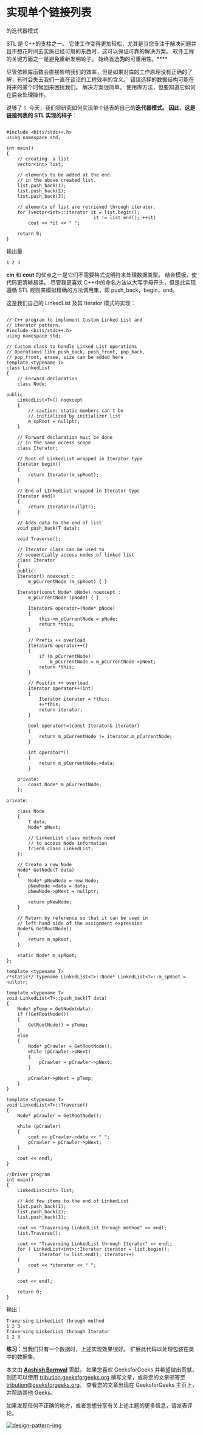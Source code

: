 # 实现单个链接列表

的迭代器模式

STL 是 C++的支柱之一。 它使工作变得更加轻松，尤其是当您专注于解决问题并且不想花时间去实施已经可用的东西时，这可以保证可靠的解决方案。 软件工程的关键方面之一是避免重新发明轮子。 始终首选**为**的可重用性。****

尽管依赖库函数会直接影响我们的效率，但是如果对库的工作原理没有正确的了解，有时会失去我们一直在谈论的工程效率的含义。 错误选择的数据结构可能在将来的某个时候回来困扰我们。 解决方案很简单。 使用库方法，但要知道它如何在后台处理操作。

说够了！ 今天，我们将研究如何实现单个链表的自己的**迭代器模式。 因此，这是链接列表的 STL 实现的样子**：

```

#include <bits/stdc++.h> 
using namespace std; 

int main() 
{ 
    // creating  a list 
    vector<int> list; 

    // elements to be added at the end. 
    // in the above created list. 
    list.push_back(1); 
    list.push_back(2); 
    list.push_back(3); 

    // elements of list are retrieved through iterator. 
    for (vector<int>::iterator it = list.begin(); 
                                it != list.end(); ++it) 
        cout << *it << " "; 

    return 0; 
} 

```

输出量

```
1 2 3 

```

**cin** 和 **cout** 的优点之一是它们不需要格式说明符来处理数据类型。 结合模板，使代码更清晰易读。 尽管我更喜欢 C++中的命名方法以大写字母开头，但是此实现遵循 STL 规则来模拟精确的方法调用集，即 push_back，begin，end。

这是我们自己的 LinkedList 及其 Iterator 模式的实现：

```

// C++ program to implement Custom Linked List and 
// iterator pattern. 
#include <bits/stdc++.h> 
using namespace std; 

// Custom class to handle Linked List operations 
// Operations like push_back, push_front, pop_back, 
// pop_front, erase, size can be added here 
template <typename T> 
class LinkedList 
{ 
    // Forward declaration 
    class Node; 

public: 
    LinkedList<T>() noexcept 
    { 
        // caution: static members can't be 
        // initialized by initializer list 
        m_spRoot = nullptr; 
    } 

    // Forward declaration must be done 
    // in the same access scope 
    class Iterator; 

    // Root of LinkedList wrapped in Iterator type 
    Iterator begin() 
    { 
        return Iterator(m_spRoot); 
    } 

    // End of LInkedList wrapped in Iterator type 
    Iterator end() 
    { 
        return Iterator(nullptr); 
    } 

    // Adds data to the end of list 
    void push_back(T data); 

    void Traverse(); 

    // Iterator class can be used to 
    // sequentially access nodes of linked list 
    class Iterator 
    { 
    public: 
    Iterator() noexcept : 
        m_pCurrentNode (m_spRoot) { } 

    Iterator(const Node* pNode) noexcept : 
        m_pCurrentNode (pNode) { } 

        Iterator& operator=(Node* pNode) 
        { 
            this->m_pCurrentNode = pNode; 
            return *this; 
        } 

        // Prefix ++ overload 
        Iterator& operator++() 
        { 
            if (m_pCurrentNode) 
                m_pCurrentNode = m_pCurrentNode->pNext; 
            return *this; 
        } 

        // Postfix ++ overload 
        Iterator operator++(int) 
        { 
            Iterator iterator = *this; 
            ++*this; 
            return iterator; 
        } 

        bool operator!=(const Iterator& iterator) 
        { 
            return m_pCurrentNode != iterator.m_pCurrentNode; 
        } 

        int operator*() 
        { 
            return m_pCurrentNode->data; 
        } 

    private: 
        const Node* m_pCurrentNode; 
    }; 

private: 

    class Node 
    { 
        T data; 
        Node* pNext; 

        // LinkedList class methods need 
        // to access Node information 
        friend class LinkedList; 
    }; 

    // Create a new Node 
    Node* GetNode(T data) 
    { 
        Node* pNewNode = new Node; 
        pNewNode->data = data; 
        pNewNode->pNext = nullptr; 

        return pNewNode; 
    } 

    // Return by reference so that it can be used in 
    // left hand side of the assignment expression 
    Node*& GetRootNode() 
    { 
        return m_spRoot; 
    } 

    static Node* m_spRoot; 
}; 

template <typename T> 
/*static*/ typename LinkedList<T>::Node* LinkedList<T>::m_spRoot = nullptr; 

template <typename T> 
void LinkedList<T>::push_back(T data) 
{ 
    Node* pTemp = GetNode(data); 
    if (!GetRootNode()) 
    { 
        GetRootNode() = pTemp; 
    } 
    else
    { 
        Node* pCrawler = GetRootNode(); 
        while (pCrawler->pNext) 
        { 
            pCrawler = pCrawler->pNext; 
        } 

        pCrawler->pNext = pTemp; 
    } 
} 

template <typename T> 
void LinkedList<T>::Traverse() 
{ 
    Node* pCrawler = GetRootNode(); 

    while (pCrawler) 
    { 
        cout << pCrawler->data << " "; 
        pCrawler = pCrawler->pNext; 
    } 

    cout << endl; 
} 

//Driver program 
int main() 
{ 
    LinkedList<int> list; 

    // Add few items to the end of LinkedList 
    list.push_back(1); 
    list.push_back(2); 
    list.push_back(3); 

    cout << "Traversing LinkedList through method" << endl; 
    list.Traverse(); 

    cout << "Traversing LinkedList through Iterator" << endl; 
    for ( LinkedList<int>::Iterator iterator = list.begin(); 
            iterator != list.end(); iterator++) 
    { 
        cout << *iterator << " "; 
    } 

    cout << endl; 

    return 0; 
} 

```

输出：

```
Traversing LinkedList through method
1 2 3 
Traversing LinkedList through Iterator
1 2 3 

```

**练习**：当我们只有一个数据时，上述实现效果很好。 扩展此代码以处理包装在类中的数据集。

本文由 [**Aashish Barnwal**](https://about.me/aashishbarnwal) 贡献。 如果您喜欢 GeeksforGeeks 并希望做出贡献，则还可以使用 [tribution.geeksforgeeks.org](http://www.contribute.geeksforgeeks.org) 撰写文章，或将您的文章邮寄至 tribution@geeksforgeeks.org。 查看您的文章出现在 GeeksforGeeks 主页上，并帮助其他 Geeks。

如果发现任何不正确的地方，或者您想分享有关上述主题的更多信息，请发表评论。

[![design-pattern-img](img/14db468c0f00e6c64bfe591457d1b437.png)](https://practice.geeksforgeeks.org/courses/design-patterns-live?utm_source=geeksforgeeks&utm_medium=article&utm_campaign=gfg_article_ooddpl)